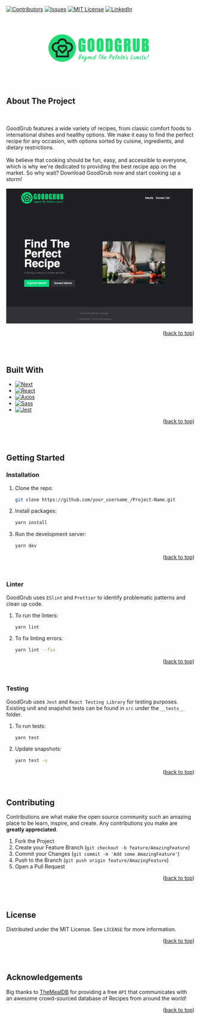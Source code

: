 <!-- PROJECT SHIELDS -->
[![Contributors][contributors-shield]][contributors-url]
[![Issues][issues-shield]][issues-url]
[![MIT License][license-shield]][license-url]
[![LinkedIn][linkedin-shield]][linkedin-url]

<!-- PROJECT LOGO -->
<br />
<p align="center">
  <img src="public/logo.png" alt="Logo" />
</p>
  <br />
  <br />

<!-- ABOUT THE PROJECT -->
## About The Project
  <br />
  <br />
  GoodGrub features a wide variety of recipes, from classic comfort foods
  to international dishes and healthy options. We make it easy to find the
  perfect recipe for any occasion, with options sorted by cuisine,
  ingredients, and dietary restrictions.
  <br />
  <br />
  We believe that cooking should be fun, easy, and accessible to everyone,
  which is why we&#39;re dedicated to providing the best recipe app on the
  market. So why wait? Download GoodGrub now and start cooking up a storm!
  <br />
  <br />
  <img src="public/gg_screenshot.png" alt="GoodGrub Screenshot" width="500" >

  <p align="right">(<a href="#readme-top">back to top</a>)</p>
  <br />
  <br />

## Built With

* [![Next][Next.js]][Next-url]
* [![React][React.js]][React-url]
* [![Axios][Axios]][Axios-url]
* [![Sass][Sass]][Sass-url]
* [![Jest][Jest]][Jest-url]

<p align="right">(<a href="#readme-top">back to top</a>)</p>
<br />
<br />

<!-- GETTING STARTED -->
## Getting Started

### Installation

1. Clone the repo:
   ```sh
   git clone https://github.com/your_username_/Project-Name.git
   ```
2. Install packages:
   ```sh
   yarn install
   ```
3. Run the development server:
   ```sh
   yarn dev
   ```

<p align="right">(<a href="#readme-top">back to top</a>)</p>
<br />

### Linter
  GoodGrub uses `ESlint` and `Prettier` to identify problematic patterns and clean up code.

1. To run the linters:
   ```sh
   yarn lint
   ```
2. To fix linting errors:
   ```sh
   yarn lint --fix
   ```

<p align="right">(<a href="#readme-top">back to top</a>)</p>
<br />

### Testing
  GoodGrub uses `Jest` and `React Testing Library` for testing purposes. Existing unit and snapshot tests can be found in `src` under the `__tests__` folder. 

1. To run tests:
   ```sh
   yarn test
   ```
2. Update snapshots:
   ```sh
   yarn test -u
   ```

<p align="right">(<a href="#readme-top">back to top</a>)</p>
<br />

<!-- CONTRIBUTING -->
## Contributing

Contributions are what make the open source community such an amazing place to be learn, inspire, and create. Any contributions you make are **greatly appreciated**.

1. Fork the Project
2. Create your Feature Branch (`git checkout -b feature/AmazingFeature`)
3. Commit your Changes (`git commit -m 'Add some AmazingFeature'`)
4. Push to the Branch (`git push origin feature/AmazingFeature`)
5. Open a Pull Request

<p align="right">(<a href="#readme-top">back to top</a>)</p>
<br />
<br />

<!-- LICENSE -->
## License

Distributed under the MIT License. See `LICENSE` for more information.

<p align="right">(<a href="#readme-top">back to top</a>)</p>
<br />
<br />

<!-- ACKNOWLEDGEMENTS -->
## Acknowledgements
  Big thanks to [TheMealDB](https://www.themealdb.com) for providing a free `API` that communicates with an awesome crowd-sourced database of Recipes from around the world!

  <p align="right">(<a href="#readme-top">back to top</a>)</p>



<!-- MARKDOWN LINKS & IMAGES -->
<!-- https://www.markdownguide.org/basic-syntax/#reference-style-links -->
[contributors-shield]: https://img.shields.io/github/contributors/chelseaharris137/goodgrub.svg?style=for-the-badge
[contributors-url]: https://github.com/chelseaharris137/goodgrub/graphs/contributors
[forks-shield]: https://img.shields.io/github/forks/chelseaharris137/goodgrub.svg?style=for-the-badge
[forks-url]: https://github.com/chelseaharris137/goodgrub/network/members
[stars-shield]: https://img.shields.io/github/stars/chelseaharris137/goodgrub.svg?style=for-the-badge
[stars-url]: https://github.com/chelseaharris137/goodgrub/stargazers
[issues-shield]: https://img.shields.io/github/issues/chelseaharris137/goodgrub.svg?style=for-the-badge
[issues-url]: https://github.com/chelseaharris137/goodgrub/issues
[license-shield]: https://img.shields.io/github/license/chelseaharris137/goodgrub.svg?style=for-the-badge
[license-url]: https://github.com/chelseaharris137/goodgrub/blob/master/LICENSE.txt
[linkedin-shield]: https://img.shields.io/badge/-LinkedIn-black.svg?style=for-the-badge&logo=linkedin&colorB=555
[linkedin-url]: https://www.linkedin.com/in/chelseaharris23/
[product-screenshot]: images/screenshot.png
[Next.js]: https://img.shields.io/badge/next.js-000000?style=for-the-badge&logo=nextdotjs&logoColor=white
[Next-url]: https://nextjs.org/
[React.js]: https://img.shields.io/badge/React-20232A?style=for-the-badge&logo=react&logoColor=61DAFB
[React-url]: https://reactjs.org/
[Axios]: https://img.shields.io/badge/Axios-35495E?style=for-the-badge&logo=axiosdotjs&logoColor=4FC08D
[Axios-url]: https://axios-http.com/
[Sass]: https://img.shields.io/badge/Sass-ff69b4?style=for-the-badge&logo=sass&logoColor=white
[Sass-url]: https://sass-lang.com/
[Jest]: https://img.shields.io/badge/Jest-4A4A55?style=for-the-badge&logo=jest&logoColor=FF3E00
[Jest-url]: https://jestjs.io/
